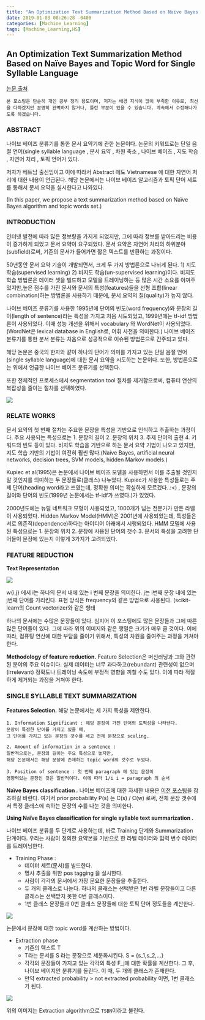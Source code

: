 ```yaml
---
title: "An Optimization Text Summarization Method Based on Naïve Bayes and Topic Word for Single Syllable Language "
date: 2019-01-03 08:26:28 -0400
categories: [Machine_Learning]
tags: [Machine_Learning,HS]
---
```


## An Optimization Text Summarization Method Based on Naïve Bayes and Topic Word for Single Syllable Language
[논문 출처](http://www.m-hikari.com/ams/ams-2014/ams-1-4-2014/haAMS1-4-2014.pdf)

```
본 포스팅은 단순히 개인 공부 정리 용도이며, 저자는 배경 지식이 많이 부족한 이유로, 최선을 다하겠지만 분명히 완벽하지 않거나, 틀린 부분이 있을 수 있습니다. 계속해서 수정해나가도록 하겠습니다.
```

### ABSTRACT

나이브 베이즈 분류기를 통한 문서 요약기에 관한 논문이다. 논문의 키워드로는 단일 음절 언어(single syllable language , 문서 요약 , 차원 축소 , 나이브 베이즈 , 지도 학습 , 자연어 처리 , 토픽 언어가 있다.

저자가 베트남 출신임이고 이에 따라서 Abstract 에도 Vietnamese 에 대한 자연어 처리에 대한 내용이 언급된다. 해당 논문에서는 나이브 베이즈 알고리즘과 토픽 단어 세트를 통해서 문서 요약을 실시한다고 나와있다.

(In this paper, we propose a
text summarization method based on Naïve Bayes algorithm and topic words set.)

### INTRODUCTION

인터넷 발전에 따라 많은 정보량을 가지게 되었지만, 그에 따라 정보를 받아드리는 비용이 증가하게 되었고 문서 요약이 요구되었다. 문서 요약은 자연어 처리의 하위분야(subfield)로써, 기존의 문서가 들어가면 짧은 텍스트를 반환하는 과정이다.

50년동안 문서 요약 기술이 개발되면서, 크게 두 가지 방법론으로 나뉘게 된다. 1) 지도 학습(supervised learning) 2) 비지도 학습(un-supervised learning)이다. 비지도 학습 방법론은 데이터 셋을 빌드하고 모델을 트레이닝하는 등 많은 시간 소요를 아껴주었지만,높은 점수를 가진 문서와 문서의 특성(features)들을 선형 조합(linear combination)하는 방법론을 사용하기 때문에, 문서 요약의 질(quality)가 높지 않다.

나이브 베이즈 분류기를 사용한 1995년에 단어의 빈도(word frequency)와 문장의 길이(length of sentence)라는 특성을 가지고 처음 시도되었고, 1999년에는 tf-idf 방법론이 사용되었다. 이때 성능 개선을 위해서 vocabulary 와 WordNet이 사용되었다. (WordNet은 lexical database in English로, 어휘 사전을 의미한다.) 나이브 베이즈 분류기를 통한 분서 분류는 처음으로 성공적으로 이슈된 방법론으로 간주되고 있다.

해당 논문은 중국의 한자와 같이 하나의 단어가 의미를 가지고 있는 단일 음절 언어(single syllable language)에 대한 문서 요약을 시도하는 논문이다. 또한, 방법론으로는 위에서 언급한 나이브 베이즈 분류기를 선택한다.

또한 전체적인 프로세스에서 segmentation tool 절차를 제거함으로써, 컴퓨터 연산의 복잡성을 줄이는 절차를 선택하였다.

<img src="/images/post_img/markdown-img-paste-20190103175919606.png">

### RELATE WORKS

문서 요약의 첫 번째 절차는 주요한 문장을 특성을 기반으로 인식하고 추출하는 과정이다. 주요 사용되는 특성으로는 1. 문장의 길이 2. 문장의 위치 3. 주제 단어의 출현 4. 키워드의 빈도 등이 있다. 비지도 학습을 기반으로 하는 문서 요약 기법이 나오고 있지만, 지도 학습 기반의 기법이 여전히 훨씬 많다.(Naive
Bayes, artificial neural networks, decision trees, SVM models, hidden Markov models.)

Kupiec et al(1995)은 논문에서 나이브 베이즈 모델을
사용하면서 이를 추출될 것인지 말 것인지를 의미하는 두 문장들로(클래스) 나누었다. Kupiec가 사용한 특성들로는 주제 단어(heading word라고 쓰였는데, 정확한 의미는 확실하게 모르겠다..:<) , 문장의 길이와 단어의 빈도(1999년 논문에서는 tf-idf가 쓰였다.)가 있었다.

2000년도에는 뉴럴 네트워크 모형이 사용되었고, 1000개가 넘는 전문가가 만든 라벨이 사용되었다. Hidden Markov Model(HMM)은 2001년에 사용되었는데, 특성들은 서로 의존적(dependence)하다는 아이디어 아래에서 시행되었다. HMM 모델에 사용된 특성으로는 1. 문장의 위치 2. 문장에 사용된 단어의 갯수 3. 문서의 특성을 고려한 단어들이 문장에 있는지 이렇게 3가지가 고려되었다.


### FEATURE REDUCTION
**Text Representation**

<img src="/images/post_img/markdown-img-paste-20190103182242418.png">

w{i,j} 에서 i는 하나의 문서 내에 있는 i 번째 문장을 의미한다. j는 i번째 문장 내에 있는 j번째 단어를 가리킨다. 표현 방식은 frequency와 같은 방법으로 사용된다. (scikit-learn의 Count vectorizer와 같은 형태

하나의 문서에는 수많은 문장들이 있다. 심지어 이 포스팅에도 많은 문장들과 그에 따른 많은 단어들이 있다. 그에 따라 위의 이미지와 같은 행렬은 크기가 매우 클 것이다. 이에 따라, 컴퓨팅 연산에 대한 부담을 줄이기 위해서, 특성의 차원을 줄여주는 과정을 거쳐야 한다.

**Methodology of feature reduction.**
Feature Selection은 머신러닝과 그와 관련된 분야의 주요 이슈이다. 실제 데이터는 너무 과다하고(rebundant) 관련성이 없으며(irrelevant) 정확도나 트레이닝 속도에 부정적 영향을 끼칠 수도 있다. 이에 따라 적절하게 제거되는 과정을 거쳐야 한다.


### SINGLE SYLLABLE TEXT SUMMARIZATION

**Features Selection.**
해당 논문에서는 세 가지 특성을 제안한다.
```
1. Information Significant : 해당 문장이 가진 단어의 토픽성을 나타낸다.
문장이 특정한 단어를 가지고 있을 때,
그 단어를 가지고 있는 문장의 갯수를 세고 전체 문장으로 scaling.

2. Amount of information in a sentence :
일반적으로는, 문장의 길이는 주요 특성으로 놓지만,
해당 논문에서는 해당 문장에 존재하는 topic word의 갯수로 두었다.

3. Position of sentence : 첫 번쨰 paragraph 에 있는 문장이
영향력있는 문장인 것은 일반적이다. 이에 따라 1/i i = paragraph 의 순서

```

**Naïve Bayes classification .**
나이브 베이즈에 대한 자세한 내용은 [이전 포스팅](https://finlabgroup.github.io/NaiveBayesClassifier/)을 참조하길 바란다. 여기서 prior probability P(s) 는 C(s) / C(w) 로써, 전체 문장 갯수에서 특정 클래스에 속하는 문장의 수를 나눈 것을 의미한다.

**Using Naïve Bayes classification for single syllable text summarization .**

나이브 베이즈 분류를 두 단계로 사용하는데, 바로 Training 단계와 Summarization 단계이다. 우리는 사람이 정의한 요약본을 기반으로 한 라벨 데이터와 입력 변수 데이터를 트레이닝한다.

- Training Phase :
    - 데이터 세트(문서)를 빌드한다.
    - 명사 추출을 위한 pos tagging 을 실시한다.
    - 사람이 각각의 문서에서 가장 문요한 문장들을 추출한다.
    - 두 개의 클래스로 나눈다. 하나의 클래스는 선택받은 1번 라벨 문장들이고 다른 클래스는 선택받지 못한 0번 클래스이다.
    - 1번 클래스 문장들과 0번 클래스 문장들에 대한 토픽 단어 정도들을 계산한다.

<img src="/images/post_img/markdown-img-paste-20190103185035193.png">

논문에서 문장에 대한 topic word를 계산하는 방법이다.

- Extraction phase
    - 기존의 텍스트 T
    - T라는 문서를 S 라는 문장으로 세분화시킨다. S = {s_1,s_2,...}
    - 각각의 문장들이 가지고 있는 각각의 특성 F_j에 대한 확률을 계산한다. 그 후, 나이브 베이지안 분류기를 돌린다. 이 때, 두 개의 클래스가 존재한다.
    - 만약 extracted probability > not extracted probability 이면, 1번 클래스가 된다.

<img src="/images/post_img/markdown-img-paste-20190103190200470.png">


위의 이미지는 Extraction algorithm으로 `TSBN`이라고 불린다.
